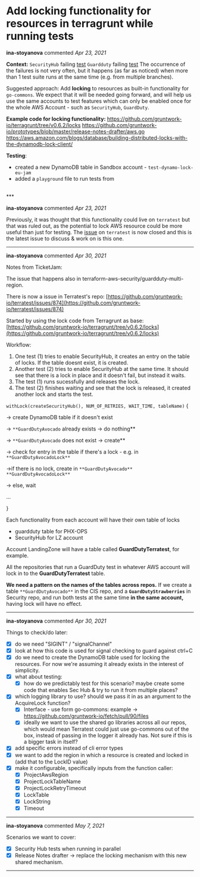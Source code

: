 # Add locking functionality for resources in terragrunt while running tests

**ina-stoyanova** commented *Apr 23, 2021*

**Context:**
`SecurityHub` failing [test](https://app.circleci.com/pipelines/github/gruntwork-io/terraform-aws-cis-service-catalog/798/workflows/26d063c6-9fec-4ba4-ac74-2a3456a5fe2f/jobs/2324/artifacts)
`Guardduty` failing [test](https://circle-production-customer-artifacts.s3.amazonaws.com/picard/5795681ac9e77c00014a6759/607f1a86770ea97ce564c397-0-build/artifacts/tmp/logs/TestGuardDuty.log?X-Amz-Algorithm=AWS4-HMAC-SHA256&X-Amz-Date=20210423T084112Z&X-Amz-SignedHeaders=host&X-Amz-Expires=60&X-Amz-Credential=AKIAJR3Q6CR467H7Z55A%2F20210423%2Fus-east-1%2Fs3%2Faws4_request&X-Amz-Signature=20bb6d15bb3c077b37b7e9ffaef206bda562efe256088a5a0e3572dc0e62127d)
The occurrence of the failures is not very often, but it happens (as far as noticed) when more than 1 test suite runs at the same time (e.g. from multiple branches).

Suggested approach:
Add **locking** to resources as built-in functionality for `go-commons`. We expect that it will be needed going forward, and will help us use the same accounts to test features which can only be enabled once for the whole AWS Account - such as `SecurityHub`, `GuardDuty`.

**Example code for locking functionality:**
https://github.com/gruntwork-io/terragrunt/tree/v0.6.2/locks
https://github.com/gruntwork-io/prototypes/blob/master/release-notes-drafter/aws.go
https://aws.amazon.com/blogs/database/building-distributed-locks-with-the-dynamodb-lock-client/

**Testing**:
- created a new DynamoDB table in Sandbox account - `test-dynamo-lock-eu-jam`
- added a `playground` file to run tests from 
<br />
***


**ina-stoyanova** commented *Apr 23, 2021*

Previously, it was thought that this functionality could live on `terratest` but that was ruled out, as the potential to lock AWS resource could be more useful than just for testing. The [issue](https://github.com/gruntwork-io/terratest/issues/874) on `terratest` is now closed and this is the latest issue to discuss & work on is this one. 
***

**ina-stoyanova** commented *Apr 30, 2021*

Notes from TicketJam:

The issue that happens also in terraform-aws-security/guardduty-multi-region.

There is now a issue in Terratest's repo: [https://github.com/gruntwork-io/terratest/issues/874](https://github.com/gruntwork-io/terratest/issues/874)

Started by using the lock code from Terragrunt as base: [https://github.com/gruntwork-io/terragrunt/tree/v0.6.2/locks](https://github.com/gruntwork-io/terragrunt/tree/v0.6.2/locks)

Workflow:

1. One test (1) tries to enable SecurityHub, it creates an entry on the table of locks. If the table doesnt exist, it is created.
2. Another test (2) tries to enable SecurityHub at the same time. It should see that there is a lock in place and it doesn't fail, but instead it waits.
3. The test (1) runs sucessfully and releases the lock.
4. The test (2) finishes waiting and see that the lock is released, it created another lock and starts the test.

`withLock(createSecurityHub(), NUM_OF_RETRIES, WAIT_TIME, tableName)` {

→ create DynamoDB table if it doesn't exist

→ `**GuardDutyAvocado` already exists → do nothing**

→ `**GuardDutyAvocado` does not exist → create**

→ check for entry in the table if there's a lock - e.g. in `**GuardDutyAvocadoLock**`

→if there is no lock, create in  `**GuardDutyAvocado**` `**GuardDutyAvocadoLock**`

→ else, wait

...

}

Each functionality from each account will have their own table of locks

- guardduty table for PHX-OPS
- SecurityHub for LZ account

Account LandingZone will have a table called **GuardDutyTerratest**, for example.

All the repositories that run a GuardDuty test in whatever AWS account will lock in to the **GuardDutyTerratest** table. 

**We need a pattern on the names of the tables across repos.**
If we create a table `**GuardDutyAvocado**` in the CIS repo, and a **`GuardDutyStrawberries`** in Security repo, and run both tests at the same time **in the same account,** having lock will have no effect.
***

**ina-stoyanova** commented *Apr 30, 2021*

Things to check/do later:
- [x] do we need "SIGINT" / "signalChannel" 
- [x] look at how this code is used for signal checking to guard against ctrl+C
- [x] do we need to create the DynamoDB table used for locking the resources. For now we're assuming it already exists in the interest of simplicity.
- [x] what about testing: 
   - [x] how do we predictably test for this scenario? maybe create some code that enables Sec Hub & try to run it from multiple places?
- [x] which logging library to use? should we pass it in as an argument to the AcquireLock function?
   - [x] Interface - use form go-commons: example -> https://github.com/gruntwork-io/fetch/pull/90/files
   - [x] ideally we want to use the shared go libraries across all our repos, which would mean Terratest could just use go-commons out of the box, instead of passing in the logger it already has. Not sure if this is a bigger task in itself?
- [x] add specific errors instead of cli error types
- [x] we want to add the region in which a resource is created and locked in (add that to the LockID value)
- [x] make it configurable, specifically inputs from the function caller:
   - [x] ProjectAwsRegion
   - [x] ProjectLockTableName
   - [x] ProjectLockRetryTimeout
   - [x] LockTable
   - [x] LockString
   - [x] Timeout
***

**ina-stoyanova** commented *May 7, 2021*

Scenarios we want to cover:
- [x] Security Hub tests when running in parallel 
- [x] Release Notes drafter -> replace the locking mechanism with this new shared mechanism. 

***

